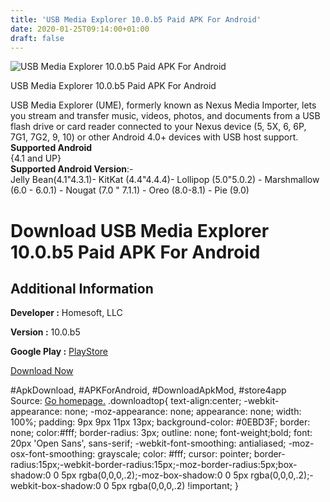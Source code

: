 ```yaml
---
title: 'USB Media Explorer 10.0.b5 Paid APK For Android'
date: 2020-01-25T09:14:00+01:00
draft: false
---
```


![USB Media Explorer 10.0.b5 Paid APK For Android](https://i1.wp.com/apkhome.net/wp-content/uploads/2020/01/USB-Media-Explorer-10.0.b5-Paid.png "USB Media Explorer 10.0.b5 Paid APK For Android")

  

USB Media Explorer 10.0.b5 Paid APK For Android

USB Media Explorer (UME), formerly known as Nexus Media Importer, lets you stream and transfer music, videos, photos, and documents from a USB flash drive or card reader connected to your Nexus device (5, 5X, 6, 6P, 7G1, 7G2, 9, 10) or other Android 4.0+ devices with USB host support.  
**Supported Android**  
{4.1 and UP}  
**Supported Android Version**:-  
Jelly Bean(4.1"4.3.1)- KitKat (4.4"4.4.4)- Lollipop (5.0"5.0.2) - Marshmallow (6.0 - 6.0.1) - Nougat (7.0 " 7.1.1) - Oreo (8.0-8.1) - Pie (9.0)

Download USB Media Explorer 10.0.b5 Paid APK For Android
========================================================

Additional Information
----------------------

**Developer :** Homesoft, LLC

**Version :** 10.0.b5

**Google Play :** [PlayStore](https://play.google.com/store/apps/details?id=com.homeysoft.nexususb.importer)

  

[Download Now](https://store4app.co/post/usb-media-explorer-10-0-b5-paid-apk-for-android_1579939310)

  
#ApkDownload, #APKForAndroid, #DownloadApkMod, #store4app  
Source: [Go homepage.](https://store4app.co/post/usb-media-explorer-10-0-b5-paid-apk-for-android_1579939310) .downloadtop{ text-align:center; -webkit-appearance: none; -moz-appearance: none; appearance: none; width: 100%; padding: 9px 9px 11px 13px; background-color: #0EBD3F; border: none; color:#fff; border-radius: 3px; outline: none; font-weight;bold; font: 20px 'Open Sans', sans-serif; -webkit-font-smoothing: antialiased; -moz-osx-font-smoothing: grayscale; color: #fff; cursor: pointer; border-radius:15px;-webkit-border-radius:15px;-moz-border-radius:5px;box-shadow:0 0 5px rgba(0,0,0,.2);-moz-box-shadow:0 0 5px rgba(0,0,0,.2);-webkit-box-shadow:0 0 5px rgba(0,0,0,.2) !important; }